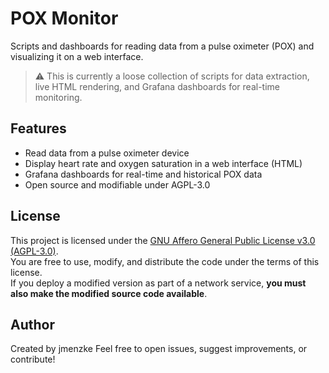 # POX Monitor

Scripts and dashboards for reading data from a pulse oximeter (POX) and visualizing it on a web interface.

> ⚠️ This is currently a loose collection of scripts for data extraction, live HTML rendering, and Grafana dashboards for real-time monitoring.

## Features

- Read data from a pulse oximeter device
- Display heart rate and oxygen saturation in a web interface (HTML)
- Grafana dashboards for real-time and historical POX data
- Open source and modifiable under AGPL-3.0

## License

This project is licensed under the [GNU Affero General Public License v3.0 (AGPL-3.0)](LICENSE).  
You are free to use, modify, and distribute the code under the terms of this license.  
If you deploy a modified version as part of a network service, **you must also make the modified source code available**.

## Author

Created by jmenzke
Feel free to open issues, suggest improvements, or contribute!
